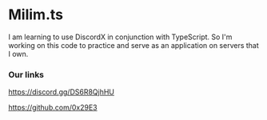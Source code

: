 # Milim.ts
I am learning to use DiscordX in conjunction with TypeScript. So I'm working on this code to practice and serve as an application on servers that I own.

### Our links
https://discord.gg/DS6R8QjhHU

https://github.com/0x29E3
